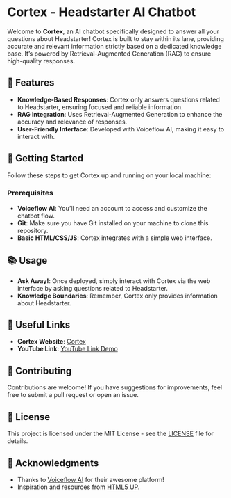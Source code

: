 # Cortex - Headstarter AI Chatbot

Welcome to **Cortex**, an AI chatbot specifically designed to answer all your questions about Headstarter! Cortex is built to stay within its lane, providing accurate and relevant information strictly based on a dedicated knowledge base. It’s powered by Retrieval-Augmented Generation (RAG) to ensure high-quality responses.

## 🧠 Features

- **Knowledge-Based Responses**: Cortex only answers questions related to Headstarter, ensuring focused and reliable information.
- **RAG Integration**: Uses Retrieval-Augmented Generation to enhance the accuracy and relevance of responses.
- **User-Friendly Interface**: Developed with Voiceflow AI, making it easy to interact with.

## 🚀 Getting Started

Follow these steps to get Cortex up and running on your local machine:

### Prerequisites

- **Voiceflow AI**: You’ll need an account to access and customize the chatbot flow.
- **Git**: Make sure you have Git installed on your machine to clone this repository.
- **Basic HTML/CSS/JS**: Cortex integrates with a simple web interface.

## 📚 Usage

- **Ask Away!**: Once deployed, simply interact with Cortex via the web interface by asking questions related to Headstarter.
- **Knowledge Boundaries**: Remember, Cortex only provides information about Headstarter.

## 🔗 Useful Links

- **Cortex Website**: [Cortex](https://cortex-delta.vercel.app/)
- **YouTube Link**: [YouTube Link Demo](https://youtu.be/I21vRCk3sgY)

## 🤝 Contributing

Contributions are welcome! If you have suggestions for improvements, feel free to submit a pull request or open an issue.

## 📝 License

This project is licensed under the MIT License - see the [LICENSE](LICENSE) file for details.

## 🎉 Acknowledgments

- Thanks to [Voiceflow AI](https://www.voiceflow.com) for their awesome platform!
- Inspiration and resources from [HTML5 UP](https://html5up.net/aerial).
